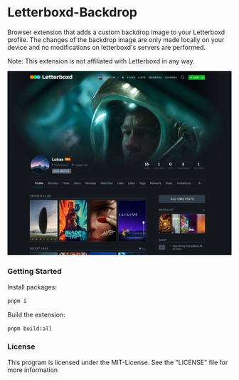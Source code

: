 # Letterboxd-Backdrop
Browser extension that adds a custom backdrop image to your Letterboxd profile. The changes of the backdrop image are only made locally on your device and no modifications on letterboxd's servers are performed.

Note: This extension is not affiliated with Letterboxd in any way.

![letterboxd-profile](data/letterboxd-profile.png)

###  Getting Started

Install packages:

```bash
pnpm i
```

Build the extension:

```bash
pnpm build:all
```

### License

This program is licensed under the MIT-License. See the "LICENSE" file for more information